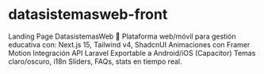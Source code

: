 # datasistemasweb-front
Landing Page DatasistemasWeb  🚀 Plataforma web/móvil para gestión educativa con:  Next.js 15, Tailwind v4, ShadcnUI  Animaciones con Framer Motion  Integración API Laravel  Exportable a Android/iOS (Capacitor)  Temas claro/oscuro, i18n  Sliders, FAQs, stats en tiempo real.
